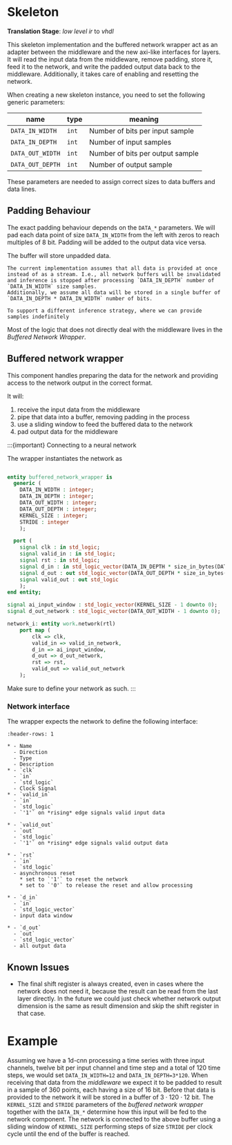 # Skeleton

**Translation Stage**: *low level ir* to *vhdl*

This skeleton implementation and the buffered network wrapper act as an adapter between the middleware and the new axi-like interfaces for layers.
It will read the input data from the middleware, remove padding, store it, feed it to the network, and write the padded output data back to the middleware.
Additionally, it takes care of enabling and resetting the network.

When creating a new skeleton instance, you need to set the following generic parameters:


| name              | type   | meaning                             |
|-------------------|--------|-------------------------------------|
| `DATA_IN_WIDTH`   | `int`  | Number of bits per input sample     |
| `DATA_IN_DEPTH`   | `int`  | Number of input samples             |
| `DATA_OUT_WIDTH`  | `int`  | Number of bits per output sample    |
| `DATA_OUT_DEPTH`  | `int`  | Number of output sample             |

These parameters are needed to assign correct sizes to data buffers and data lines.

## Padding Behaviour

The exact padding behaviour depends on the `DATA_*` parameters.
We will pad each data point of size `DATA_IN_WIDTH` from the left with zeros to reach multiples of 8 bit.
Padding will be added to the output data vice versa.

The buffer will store unpadded data.



```{important}
The current implementation assumes that all data is provided at once instead of as a stream. I.e., all network buffers will be invalidated and inference is stopped after processing `DATA_IN_DEPTH` number of `DATA_IN_WIDTH` size samples.
Additionally, we assume all data will be stored in a single buffer of `DATA_IN_DEPTH * DATA_IN_WIDTH` number of bits.

To support a different inference strategy, where we can provide samples indefinitely
```


Most of the logic that does not directly deal with the middleware lives in the *Buffered Network Wrapper*.


## Buffered network wrapper

This component handles preparing the data for the network and providing access to the network output in the correct format.

It will:

1. receive the input data from the middleware
2. pipe that data into a buffer, removing padding in the process
3. use a sliding window to feed the buffered data to the network
4. pad output data for the middleware

:::{important} Connecting to a neural network

The wrapper instantiates the network as

```vhdl

entity buffered_network_wrapper is
  generic (
    DATA_IN_WIDTH : integer;
    DATA_IN_DEPTH : integer;
    DATA_OUT_WIDTH : integer;
    DATA_OUT_DEPTH : integer;
    KERNEL_SIZE : integer;
    STRIDE : integer
    );

  port (
    signal clk : in std_logic;
    signal valid_in : in std_logic;
    signal rst : in std_logic;
    signal d_in : in std_logic_vector(DATA_IN_DEPTH * size_in_bytes(DATA_IN_WIDTH) * 8 - 1 downto 0);
    signal d_out : out std_logic_vector(DATA_OUT_DEPTH * size_in_bytes(DATA_OUT_WIDTH) * 8 - 1 downto 0);
    signal valid_out : out std_logic
    );
end entity;

```

```vhdl
signal ai_input_window : std_logic_vector(KERNEL_SIZE - 1 downto 0);
signal d_out_network : std_logic_vector(DATA_OUT_WIDTH - 1 downto 0);

```

```vhdl
network_i: entity work.network(rtl)
    port map (
        clk => clk,
        valid_in => valid_in_network,
        d_in => ai_input_window,
        d_out => d_out_network,
        rst => rst,
        valid_out => valid_out_network
    );
```

Make sure to define your network as such.
:::

### Network interface

The wrapper expects the network to define the following interface:

```{list-table}
:header-rows: 1

* - Name
  - Direction
  - Type
  - Description
* - `clk`
  - `in`
  - `std_logic`
  - Clock Signal
* - `valid_in`
  - `in`
  - `std_logic`
  - `'1'` on *rising* edge signals valid input data

* - `valid_out`
  - `out`
  - `std_logic`
  - `'1'` on *rising* edge signals valid output data

* - `rst`
  - `in`
  - `std_logic`
  - asynchronous reset
    * set to `'1'` to reset the network
    * set to `'0'` to release the reset and allow processing

* - `d_in`
  - `in`
  - `std_logic_vector`
  - input data window

* - `d_out`
  - `out`
  - `std_logic_vector`
  - all output data
```

## Known Issues

* The final shift register is always created, even in cases
  where the network does not need it, because the result
  can be read from the last layer directly.
  In the future we could just check whether network output
  dimension is the same as result dimension and skip
  the shift register in that case.

# Example

Assuming we have a 1d-cnn processing a time series with three input channels, twelve bit per input channel and time step and a total of 120 time steps,  we would set `DATA_IN_WIDTH=12` and `DATA_IN_DEPTH=3*120`.
When receiving that data from the *middleware* we expect it to be padded to result in a sample of 360 points, each having a size of 16 bit.
Before that data is provided to the network it will be stored in a buffer of
$3\cdot120\cdot12$ bit. The `KERNEL_SIZE` and `STRIDE` parameters of the *buffered network wrapper* together with the `DATA_IN_*` determine how this input will be fed to the network component.
The network is connected to the above buffer using a sliding window of `KERNEL_SIZE` performing steps of size `STRIDE` per clock cycle until the end of the buffer is reached.
